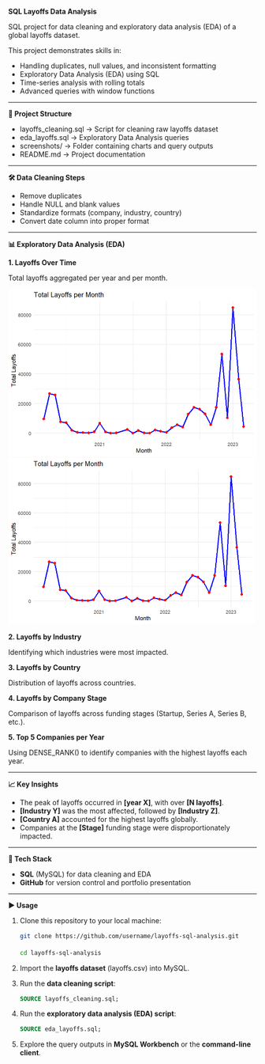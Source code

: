 **SQL Layoffs Data Analysis**

SQL project for data cleaning and exploratory data analysis (EDA) of a global layoffs dataset.

This project demonstrates skills in:
* Handling duplicates, null values, and inconsistent formatting
* Exploratory Data Analysis (EDA) using SQL
* Time-series analysis with rolling totals
* Advanced queries with window functions

---

**📂 Project Structure**
* layoffs_cleaning.sql → Script for cleaning raw layoffs dataset
* eda_layoffs.sql → Exploratory Data Analysis queries
* screenshots/ → Folder containing charts and query outputs
* README.md → Project documentation

---

**🛠️ Data Cleaning Steps**
* Remove duplicates
* Handle NULL and blank values
* Standardize formats (company, industry, country)
* Convert date column into proper format

---

**📊 Exploratory Data Analysis (EDA)**

**1. Layoffs Over Time**

Total layoffs aggregated per year and per month.

![Total Layoffs](screenshots/Total%20Layoffs.png)
<img src="screenshots/Total%20Layoffs.png" alt="Total Layoffs" width="500"/>


**2. Layoffs by Industry**

Identifying which industries were most impacted.

**3. Layoffs by Country**

Distribution of layoffs across countries.

**4. Layoffs by Company Stage**

Comparison of layoffs across funding stages (Startup, Series A, Series B, etc.).

**5. Top 5 Companies per Year**

Using DENSE_RANK() to identify companies with the highest layoffs each year.

---

**📈 Key Insights**
* The peak of layoffs occurred in **[year X]**, with over **[N layoffs]**.
* **[Industry Y]** was the most affected, followed by **[Industry Z]**.
* **[Country A]** accounted for the highest layoffs globally.
* Companies at the **[Stage]** funding stage were disproportionately impacted.

---

**🚀 Tech Stack**
* **SQL** (MySQL) for data cleaning and EDA
* **GitHub** for version control and portfolio presentation

---

**▶️ Usage**
1. Clone this repository to your local machine:
   ```bash
   git clone https://github.com/username/layoffs-sql-analysis.git
   
   cd layoffs-sql-analysis

2. Import the **layoffs dataset** (layoffs.csv) into MySQL.

3. Run the **data cleaning script**:
   ```sql
   SOURCE layoffs_cleaning.sql;

4. Run the **exploratory data analysis (EDA) script**:
   ```sql
   SOURCE eda_layoffs.sql;

5. Explore the query outputs in **MySQL Workbench** or the **command-line client**.

